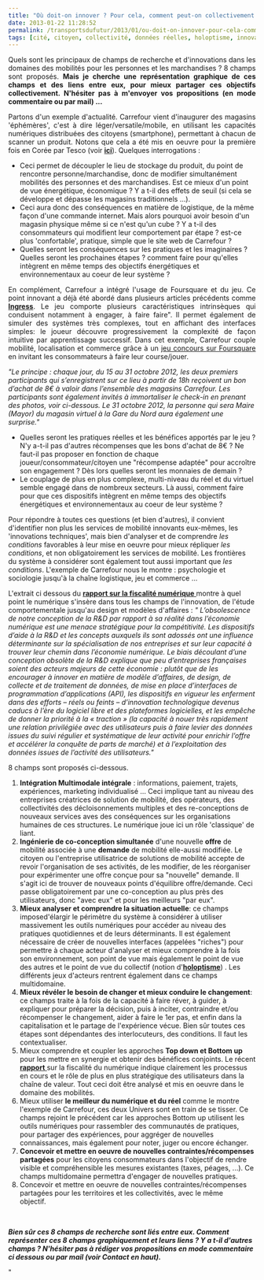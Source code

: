 ```yaml
---
title: "Où doit-on innover ? Pour cela, comment peut-on collectivement se représenter les champs de recherche ?"
date: 2013-01-22 11:28:52
permalink: /transportsdufutur/2013/01/ou-doit-on-innover-pour-cela-comment-peut-on-collectivement-se-representer-les-champs-de-recherche.html
tags: [cité, citoyen, collectivité, données réelles, holoptisme, innovation, intelligence collective, internet, pensée complexe]
---
```


<p style="text-align: justify">Quels sont les principaux de champs de recherche et d'innovations dans les domaines des mobilités pour les personnes et les marchandises ? 8 champs sont proposés. <strong>Mais je cherche une représentation graphique de ces champs et des liens entre eux, pour mieux partager ces objectifs collectivement. N'hésiter pas à m'envoyer vos propositions (en mode commentaire ou par mail) ...</strong></p> <p style="text-align: justify">Partons d'un exemple d'actualité. Carrefour vient d'inaugurer des magasins 'éphémères', c'est à dire léger/versatile/mobile, en utilisant les capacités numériques distribuées des citoyens (smartphone), permettant à chacun de scanner un produit. Notons que cela a été mis en oeuvre pour la première fois en Corée par Tesco (voir <strong><a href="https://gabrielplassat.github.io/transportsdufutur/2011/06/le-supermarche-sur-le-quai-du-metro-livraison-a-domicile.html" target="_blank">ici</a></strong>). Quelques interrogations :</p> <ul> <li>Ceci permet de découpler le lieu de stockage du produit, du point de rencontre personne/marchandise, donc de modifier simultanément mobilités des personnes et des marchandises. Est ce mieux d'un point de vue énergétique, économique ? Y a t-il des effets de seuil (si cela se développe et dépasse les magasins traditionnels ...). </li> <li>Ceci aura donc des conséquences en matière de logistique, de la même façon d'une commande internet. Mais alors pourquoi avoir besoin d'un magasin physique même si ce n'est qu'un cube ? Y a t-il des consommateurs qui modifient leur comportement par étape ? est-ce plus 'confortable', pratique, simple que le site web de Carrefour ?</li> <li>Quelles seront les conséquences sur les pratiques et les imaginaires ? Quelles seront les prochaines étapes ? comment faire pour qu'elles intègrent en même temps des objectifs énergétiques et environnementaux au coeur de leur système ? </li></ul>  <!--more-->    <p style="text-align: justify">En complément, Carrefour a intégré l'usage de Foursquare et du jeu. Ce point innovant a déjà été abordé dans plusieurs articles précédents comme <strong><a href="https://gabrielplassat.github.io/transportsdufutur/2012/11/ibm-dans-son-dernier-executive-report-tranforming-retail-engaging-customers-through-information-influencers-and-interacti.html" target="_blank">Ingress</a></strong>. Le jeu comporte plusieurs caractéristiques intrinsèques qui conduisent notamment à engager, à faire faire". Il permet également de simuler des systèmes très complexes, tout en affichant des interfaces simples: le joueur découvre progressivement la complexité de façon intuitive par apprentissage successif. Dans cet exemple, Carrefour couple mobilité, localisation et commerce grâce à un <a href=""https://fr.foursquare.com/v/magasin-virtuel-ephem%C3%A8re-carrefour/50742fa7183fad06fee9e8c2"" target=""_blank"">jeu concours sur Foursquare</a> en invitant les consommateurs à faire leur course/jouer.</p> <p style=""text-align: justifypadding-left: 30px""><em>"Le principe : chaque jour, du 15 au 31 octobre 2012, les deux premiers participants qui s’enregistrent sur ce lieu à partir de 18h reçoivent un bon d’achat de 8€ à valoir dans l’ensemble des magasins Carrefour. Les participants sont également invités à immortaliser le check-in en prenant des photos, voir ci-dessous. Le 31 octobre 2012, la personne qui sera Maire (Mayor) du magasin virtuel à la Gare du Nord aura également une surprise."</em></p> <ul> <li> <div style=""text-align: justify"">Quelles seront les pratiques réelles et les bénéfices apportés par le jeu ? N'y a-t-il pas d'autres récompenses que les bons d'achat de 8€ ? Ne faut-il pas proposer en fonction de chaque joueur/consommateur/citoyen une "récompense adaptée" pour accroître son engagement ? Dès lors quelles seront les monnaies de demain ?</div> </li> <li> <div style=""text-align: justify"">Le couplage de plus en plus complexe, multi-niveau du réel et du virtuel semble engagé dans de nombreux secteurs. Là aussi, comment faire pour que ces dispositifs intègrent en même temps des objectifs énergétiques et environnementaux au coeur de leur système ?</div> </li> </ul> <p style=""text-align: justify"">Pour répondre à toutes ces questions (et bien d'autres), il convient d'identifier non plus les services de mobilité innovants eux-mêmes, les 'innovations techniques', mais bien d'analyser et de comprendre <em>les conditions</em> favorables à leur mise en oeuvre pour mieux répliquer <em>les conditions</em>, et non obligatoirement les services de mobilité. Les frontières du système à considérer sont également tout aussi important que <em>les conditions</em>. L'exemple de Carrefour nous le montre : psychologie et sociologie jusqu'à la chaîne logistique, jeu et commerce ... </p> <p style=""text-align: justify"">L'extrait ci dessous du <a href=""http://www.redressement-productif.gouv.fr/files/rapport-fiscalite-du-numerique_2013.pdf"" target=""_blank""><strong>rapport sur la fiscalité numérique</strong> </a>montre à quel point le numérique s'insère dans tous les champs de l'innovation, de l'étude comportementale jusqu'au design et modèles d'affaires : <em>" L’obsolescence de notre conception de la R&D par rapport à sa réalité dans l’économie numérique est une menace stratégique pour la compétitivité. Les dispositifs d’aide à la R&D et les concepts auxquels ils sont adossés ont une influence déterminante sur la spécialisation de nos entreprises et sur leur capacité à trouver leur chemin dans l’économie numérique. Le biais découlant d’une conception obsolète de la R&D explique que peu d’entreprises françaises soient des acteurs majeurs de cette économie : plutôt que de les encourager à innover en matière de modèle d’affaires, de design, de collecte et de traitement de données, de mise en place d’interfaces de programmation d’applications </em><em>(API), les dispositifs en vigueur les enferment dans des efforts – réels ou feints – d’innovation technologique devenus caducs à l’ère du logiciel libre et des plateformes logicielles, et les empêche de donner la priorité à la « traction » (la capacité à nouer très rapidement une relation privilégiée avec des utilisateurs puis à faire levier des données issues du suivi régulier et systématique de leur activité pour enrichir l’offre et accélérer la conquête de parts de marché) et à l’exploitation des données issues de l’activité des utilisateurs."</em></p> <p style=""text-align: justify"">8 champs sont proposés ci-dessous. </p> <ol> <li> <div style=""text-align: justify""><strong>Intégration Multimodale intégrale</strong> : informations, paiement, trajets, expériences, marketing individualisé ... Ceci implique tant au niveau des entreprises créatrices de solution de mobilité, des opérateurs, des collectivités des décloisonnements multiples et des re-conceptions de nouveaux services aves des conséquences sur les organisations humaines de ces structures. Le numérique joue ici un rôle 'classique' de liant.</div> </li> <li> <div style=""text-align: justify""><strong>Ingénierie de co-conception simultanée</strong> d'une nouvelle <strong>offre</strong> de mobilité associée à une <strong>demande</strong> de mobilité elle-aussi modifiée. Le citoyen ou l'entreprise utilisatrice de solutions de mobilité accepte de revoir l'organisation de ses activités, de les modifier, de les réorganiser pour expérimenter une offre conçue pour sa "nouvelle" demande. Il s'agit ici de trouver de nouveaux points d'équilibre offre/demande. Ceci passe obligatoirement par une co-conception au plus près des utilisateurs, donc "avec eux" et pour les meilleurs "par eux".</div> </li> <li> <div style=""text-align: justify""><strong>Mieux analyser et comprendre la situation actuelle</strong>: ce champs imposed'élargir le périmètre du système à considérer à utiliser massivement les outils numériques pour accéder au niveau des pratiques quotidiennes et de leurs déterminants. Il est également nécessaire de créer de nouvelles interfaces (appelées "riches") pour permettre à chaque acteur d'analyser et mieux comprendre à la fois son environnement, son point de vue mais également le point de vue des autres et le point de vue du collectif (notion d'<strong><a href="https://gabrielplassat.github.io/transportsdufutur/2012/06/les-donnees-peuvent-changer-nos-pratiques-et-notre-rapport-aux-autres.html"" target=""_blank"">holoptisme</a></strong>) . Les différents jeux d'acteurs rentrent également dans ce champs multidomaine.</div> </li> <li> <div style=""text-align: justify""><strong>Mieux révéler le besoin de changer et mieux conduire le changement</strong>: ce champs traite à la fois de la capacité à faire réver, à guider, à expliquer pour préparer la décision, puis à inciter, contraindre et/ou récompenser le changement, aider à faire le 1er pas, et enfin dans la capitalisation et le partage de l'expérience vécue. Bien sûr toutes ces étapes sont dépendantes des interlocuteurs, des conditions. Il faut les contextualiser.</div> </li> <li>Mieux comprendre et coupler les approches <strong>Top down et Bottom up</strong> pour les mettre en synergie et obtenir des bénéfices conjoints. Le récent <a href=""http://www.redressement-productif.gouv.fr/files/rapport-fiscalite-du-numerique_2013.pdf"" target=""_blank""><strong>rapport</strong> </a>sur la fiscalité du numérique indique clairement les processus en cours et le rôle de plus en plus stratégique des utilisateurs dans la chaîne de valeur. Tout ceci doit être analysé et mis en oeuvre dans le domaine des mobilités.</li> <li>Mieux utiliser <strong>le meilleur du numérique et du réel</strong> comme le montre l'exemple de Carrefour, ces deux Univers sont en train de se tisser. Ce champs rejoint le précédent car les approches Bottom up utilisent les outils numériques pour rassembler des communautés de pratiques, pour partager des expériences, pour aggréger de nouvelles connaissances, mais également pour noter, juger ou encore échanger.</li> <li><strong>Concevoir et mettre en oeuvre de nouvelles contraintes/récompenses partagées</strong> pour les citoyens consommateurs dans l'objectif de rendre visible et compréhensible les mesures existantes (taxes, péages, ...). Ce champs multidomaine permettra d'engager de nouvelles pratiques.</li> <li>Concevoir et mettre en oeuvre de nouvelles contraintes/récompenses partagées pour les territoires et les collectivités, avec le même objectif.    </li> </ol> <p style=""text-align: justify""><em> </em></p> <p style=""text-align: justify""><strong><em>Bien sûr ces 8 champs de recherche sont liés entre eux. Comment représenter ces 8 champs graphiquement et leurs liens ? Y a t-il d'autres champs ? N'hésiter pas à rédiger vos propositions en mode commentaire ci dessous ou par mail (voir Contact en haut). </em></strong></p>"
